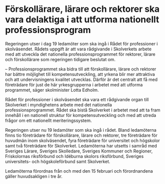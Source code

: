 # Förskollärare, lärare och rektorer ska vara delaktiga i att utforma nationellt professionsprogram

Regeringen utser i dag 19 ledamöter som ska ingå i Rådet för professioner i skolväsendet. Rådets uppgift är att vara rådgivande i Skolverkets arbete med att utveckla det nationella professionsprogrammet för rektorer, lärare och förskollärare som regeringen tidigare beslutat om.

– ­Professionsprogrammet ska bidra till att förskollärare, lärare och rektorer har bättre möjlighet till kompetensutveckling, att yrkena blir mer attraktiva och att undervisningens kvalitet utvecklas. Därför är det centralt att få med företrädare för just de här yrkesgrupperna i arbetet med att utforma programmet, säger skolminister Lotta Edholm.

Rådet för professioner i skolväsendet ska vara ett rådgivande organ till Skolverket i myndighetens arbete med det nationella professionsprogrammet. Rådet ska bistå Skolverket i arbetet med att ta fram innehåll i en nationell struktur för kompetensutveckling och med att utreda frågor om ett nationellt meriteringssystem.

Regeringen utser nu 19 ledamöter som ska ingå i rådet. Bland ledamöterna finns tio företrädare för förskollärare, lärare och rektorer, tre företrädare för huvudmän inom skolväsendet, fyra företrädare för universitet och högskolor samt två företrädare för Skolverket. Ledamöterna har utsetts i samråd med Sveriges Lärare, Sveriges Skolledare, Sveriges Kommuner och Regioner, Friskolornas riksförbund och Idéburna skolors riksförbund, Sveriges universitets- och högskoleförbund samt Skolverket.

Ledamöterna förordnas från och med den 15 februari och förordnandena gäller huvudsakligen i tre år.
